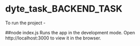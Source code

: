 # dyte_task_BACKEND_TASK

To run the project - 

##node index.js
Runs the app in the development mode.
Open http://localhost:3000 to view it in the browser.
